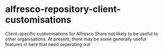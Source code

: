 alfresco-repository-client-customisations
=========================================
Client-specific customisations for Alfresco Share not likely to be useful to other organisations. At present, there may be some generally useful features in here that need seperating out
